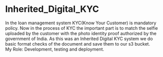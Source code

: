 # Inherited_Digital_KYC
In the loan management system KYC(Know Your Customer) is mandatory policy. Now in the process of KYC the important part is to match the selfie uploaded by the customer with the photo identity proof authorized by the government of India. As this was an Inherited Digital KYC system we do basic format checks of the document and save them to our s3 bucket.<br>
My Role: Development, testing and deployment.
